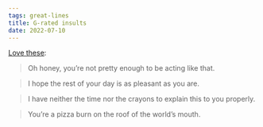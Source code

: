 ```yaml
---
tags: great-lines
title: G-rated insults
date: 2022-07-10
---
```


[Love these](https://ruinmyweek.com/funny/g-rated-insults/):

> Oh honey, you’re not pretty enough to be acting like that.

> I hope the rest of your day is as pleasant as you are.

> I have neither the time nor the crayons to explain this to you properly.

> You’re a pizza burn on the roof of the world’s mouth.